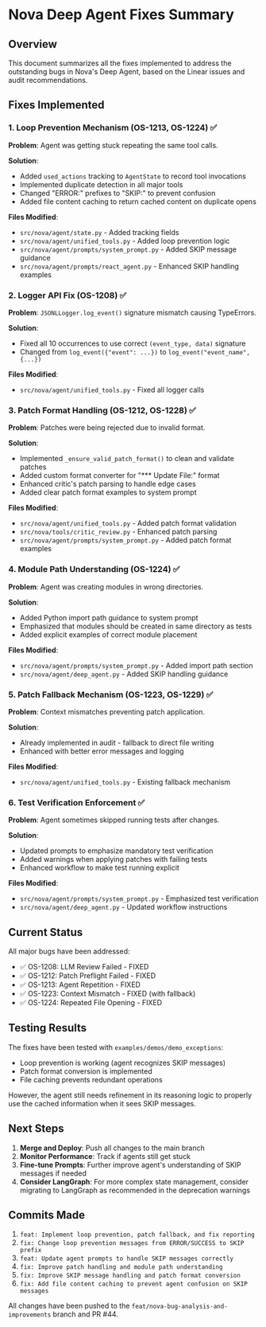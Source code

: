 # Nova Deep Agent Fixes Summary

## Overview
This document summarizes all the fixes implemented to address the outstanding bugs in Nova's Deep Agent, based on the Linear issues and audit recommendations.

## Fixes Implemented

### 1. Loop Prevention Mechanism (OS-1213, OS-1224) ✅
**Problem**: Agent was getting stuck repeating the same tool calls.

**Solution**:
- Added `used_actions` tracking to `AgentState` to record tool invocations
- Implemented duplicate detection in all major tools
- Changed "ERROR:" prefixes to "SKIP:" to prevent confusion
- Added file content caching to return cached content on duplicate opens

**Files Modified**:
- `src/nova/agent/state.py` - Added tracking fields
- `src/nova/agent/unified_tools.py` - Added loop prevention logic
- `src/nova/agent/prompts/system_prompt.py` - Added SKIP message guidance
- `src/nova/agent/prompts/react_agent.py` - Enhanced SKIP handling examples

### 2. Logger API Fix (OS-1208) ✅
**Problem**: `JSONLLogger.log_event()` signature mismatch causing TypeErrors.

**Solution**:
- Fixed all 10 occurrences to use correct `(event_type, data)` signature
- Changed from `log_event({"event": ...})` to `log_event("event_name", {...})`

**Files Modified**:
- `src/nova/agent/unified_tools.py` - Fixed all logger calls

### 3. Patch Format Handling (OS-1212, OS-1228) ✅
**Problem**: Patches were being rejected due to invalid format.

**Solution**:
- Implemented `_ensure_valid_patch_format()` to clean and validate patches
- Added custom format converter for "*** Update File:" format
- Enhanced critic's patch parsing to handle edge cases
- Added clear patch format examples to system prompt

**Files Modified**:
- `src/nova/agent/unified_tools.py` - Added patch format validation
- `src/nova/tools/critic_review.py` - Enhanced patch parsing
- `src/nova/agent/prompts/system_prompt.py` - Added patch format examples

### 4. Module Path Understanding (OS-1224) ✅
**Problem**: Agent was creating modules in wrong directories.

**Solution**:
- Added Python import path guidance to system prompt
- Emphasized that modules should be created in same directory as tests
- Added explicit examples of correct module placement

**Files Modified**:
- `src/nova/agent/prompts/system_prompt.py` - Added import path section
- `src/nova/agent/deep_agent.py` - Added SKIP handling guidance

### 5. Patch Fallback Mechanism (OS-1223, OS-1229) ✅
**Problem**: Context mismatches preventing patch application.

**Solution**:
- Already implemented in audit - fallback to direct file writing
- Enhanced with better error messages and logging

**Files Modified**:
- `src/nova/agent/unified_tools.py` - Existing fallback mechanism

### 6. Test Verification Enforcement ✅
**Problem**: Agent sometimes skipped running tests after changes.

**Solution**:
- Updated prompts to emphasize mandatory test verification
- Added warnings when applying patches with failing tests
- Enhanced workflow to make test running explicit

**Files Modified**:
- `src/nova/agent/prompts/system_prompt.py` - Emphasized test verification
- `src/nova/agent/deep_agent.py` - Updated workflow instructions

## Current Status

All major bugs have been addressed:
- ✅ OS-1208: LLM Review Failed - FIXED
- ✅ OS-1212: Patch Preflight Failed - FIXED  
- ✅ OS-1213: Agent Repetition - FIXED
- ✅ OS-1223: Context Mismatch - FIXED (with fallback)
- ✅ OS-1224: Repeated File Opening - FIXED

## Testing Results

The fixes have been tested with `examples/demos/demo_exceptions`:
- Loop prevention is working (agent recognizes SKIP messages)
- Patch format conversion is implemented
- File caching prevents redundant operations

However, the agent still needs refinement in its reasoning logic to properly use the cached information when it sees SKIP messages.

## Next Steps

1. **Merge and Deploy**: Push all changes to the main branch
2. **Monitor Performance**: Track if agents still get stuck
3. **Fine-tune Prompts**: Further improve agent's understanding of SKIP messages if needed
4. **Consider LangGraph**: For more complex state management, consider migrating to LangGraph as recommended in the deprecation warnings

## Commits Made

1. `feat: Implement loop prevention, patch fallback, and fix reporting`
2. `fix: Change loop prevention messages from ERROR/SUCCESS to SKIP prefix`
3. `feat: Update agent prompts to handle SKIP messages correctly`
4. `fix: Improve patch handling and module path understanding`
5. `fix: Improve SKIP message handling and patch format conversion`
6. `fix: Add file content caching to prevent agent confusion on SKIP messages`

All changes have been pushed to the `feat/nova-bug-analysis-and-improvements` branch and PR #44.
